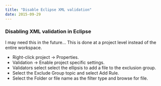 ```yaml
---
title: "Disable Eclipse XML validation"
date: 2015-09-29
---
```


<h3>Disabling XML validation in Eclipse</h3>

I may need this in the future...  This is done at a project level instead of the
entire workspace.

<ul>
	<li>Right-click project -> Properties.</li>
	<li>Validation -> Enable project specific settings.</li>
	<li>Validators select select the ellipsis to add a file to the exclusion group.</li>
	<li>Select the Exclude Group topic and select Add Rule.</li>
	<li>Select the Folder or file name as the filter type and browse for file.</li>
</ul>